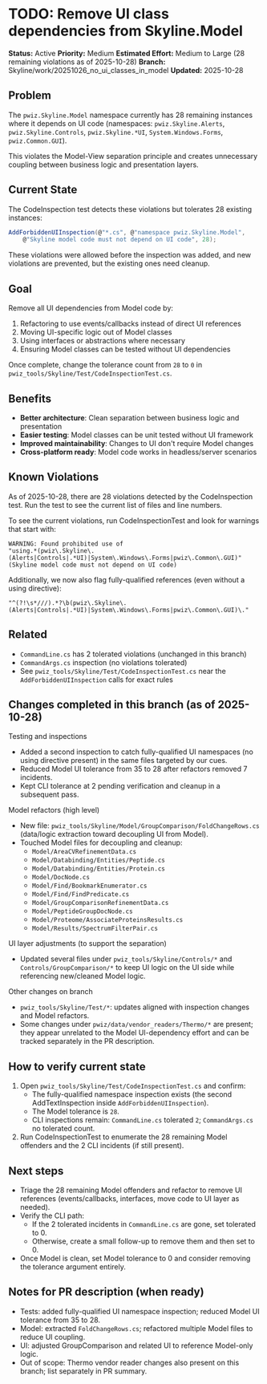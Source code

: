 # TODO: Remove UI class dependencies from Skyline.Model

**Status:** Active
**Priority:** Medium
**Estimated Effort:** Medium to Large (28 remaining violations as of 2025-10-28)
**Branch:** Skyline/work/20251026_no_ui_classes_in_model
**Updated:** 2025-10-28

## Problem

The `pwiz.Skyline.Model` namespace currently has 28 remaining instances where it depends on UI code (namespaces: `pwiz.Skyline.Alerts`, `pwiz.Skyline.Controls`, `pwiz.Skyline.*UI`, `System.Windows.Forms`, `pwiz.Common.GUI`).

This violates the Model-View separation principle and creates unnecessary coupling between business logic and presentation layers.

## Current State

The CodeInspection test detects these violations but tolerates 28 existing instances:

```csharp
AddForbiddenUIInspection(@"*.cs", @"namespace pwiz.Skyline.Model",
    @"Skyline model code must not depend on UI code", 28);
```

These violations were allowed before the inspection was added, and new violations are prevented, but the existing ones need cleanup.

## Goal

Remove all UI dependencies from Model code by:
1. Refactoring to use events/callbacks instead of direct UI references
2. Moving UI-specific logic out of Model classes
3. Using interfaces or abstractions where necessary
4. Ensuring Model classes can be tested without UI dependencies

Once complete, change the tolerance count from `28` to `0` in `pwiz_tools/Skyline/Test/CodeInspectionTest.cs`.

## Benefits

- **Better architecture**: Clean separation between business logic and presentation
- **Easier testing**: Model classes can be unit tested without UI framework
- **Improved maintainability**: Changes to UI don't require Model changes
- **Cross-platform ready**: Model code works in headless/server scenarios

## Known Violations

As of 2025-10-28, there are 28 violations detected by the CodeInspection test. Run the test to see the current list of files and line numbers.

To see the current violations, run CodeInspectionTest and look for warnings that start with:
```
WARNING: Found prohibited use of
"using.*(pwiz\.Skyline\.(Alerts|Controls|.*UI)|System\.Windows\.Forms|pwiz\.Common\.GUI)"
(Skyline model code must not depend on UI code)
```

Additionally, we now also flag fully-qualified references (even without a using directive):

```
"^(?!\s*///).*?\b(pwiz\.Skyline\.(Alerts|Controls|.*UI)|System\.Windows\.Forms|pwiz\.Common\.GUI)\."
```

## Related

- `CommandLine.cs` has 2 tolerated violations (unchanged in this branch)
- `CommandArgs.cs` inspection (no violations tolerated)
- See `pwiz_tools/Skyline/Test/CodeInspectionTest.cs` near the `AddForbiddenUIInspection` calls for exact rules

## Changes completed in this branch (as of 2025-10-28)

Testing and inspections
- Added a second inspection to catch fully-qualified UI namespaces (no using directive present) in the same files targeted by our cues.
- Reduced Model UI tolerance from 35 to 28 after refactors removed 7 incidents.
- Kept CLI tolerance at 2 pending verification and cleanup in a subsequent pass.

Model refactors (high level)
- New file: `pwiz_tools/Skyline/Model/GroupComparison/FoldChangeRows.cs` (data/logic extraction toward decoupling UI from Model).
- Touched Model files for decoupling and cleanup:
    - `Model/AreaCVRefinementData.cs`
    - `Model/Databinding/Entities/Peptide.cs`
    - `Model/Databinding/Entities/Protein.cs`
    - `Model/DocNode.cs`
    - `Model/Find/BookmarkEnumerator.cs`
    - `Model/Find/FindPredicate.cs`
    - `Model/GroupComparisonRefinementData.cs`
    - `Model/PeptideGroupDocNode.cs`
    - `Model/Proteome/AssociateProteinsResults.cs`
    - `Model/Results/SpectrumFilterPair.cs`

UI layer adjustments (to support the separation)
- Updated several files under `pwiz_tools/Skyline/Controls/*` and `Controls/GroupComparison/*` to keep UI logic on the UI side while referencing new/cleaned Model logic.

Other changes on branch
- `pwiz_tools/Skyline/Test/*`: updates aligned with inspection changes and Model refactors.
- Some changes under `pwiz/data/vendor_readers/Thermo/*` are present; they appear unrelated to the Model UI-dependency effort and can be tracked separately in the PR description.

## How to verify current state
1) Open `pwiz_tools/Skyline/Test/CodeInspectionTest.cs` and confirm:
     - The fully-qualified namespace inspection exists (the second AddTextInspection inside `AddForbiddenUIInspection`).
     - The Model tolerance is `28`.
     - CLI inspections remain: `CommandLine.cs` tolerated `2`; `CommandArgs.cs` no tolerated count.
2) Run CodeInspectionTest to enumerate the 28 remaining Model offenders and the 2 CLI incidents (if still present).

## Next steps
- Triage the 28 remaining Model offenders and refactor to remove UI references (events/callbacks, interfaces, move code to UI layer as needed).
- Verify the CLI path:
    - If the 2 tolerated incidents in `CommandLine.cs` are gone, set tolerated to 0.
    - Otherwise, create a small follow-up to remove them and then set to 0.
- Once Model is clean, set Model tolerance to 0 and consider removing the tolerance argument entirely.

## Notes for PR description (when ready)
- Tests: added fully-qualified UI namespace inspection; reduced Model UI tolerance from 35 to 28.
- Model: extracted `FoldChangeRows.cs`; refactored multiple Model files to reduce UI coupling.
- UI: adjusted GroupComparison and related UI to reference Model-only logic.
- Out of scope: Thermo vendor reader changes also present on this branch; list separately in PR summary.
